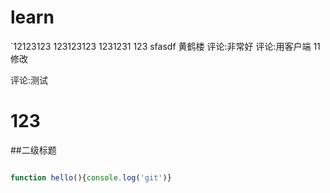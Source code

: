 # learn
`12123123
123123123
1231231
123
sfasdf
黄鹤楼
评论:非常好
评论:用客户端
11修改

评论:测试
# 123
##二级标题

```js

function hello(){console.log('git')}

```